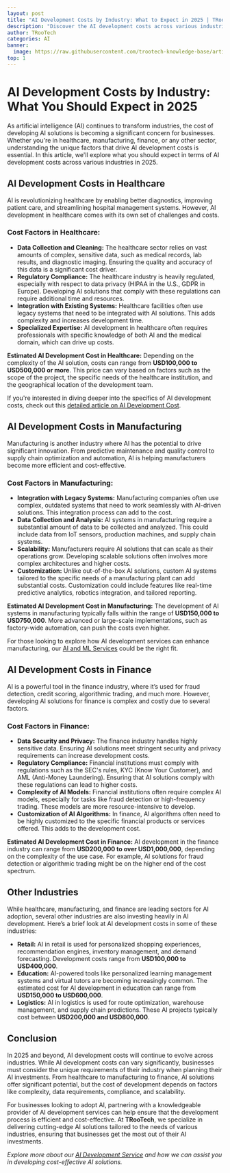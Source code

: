 ```yaml
---
layout: post
title: "AI Development Costs by Industry: What to Expect in 2025 | TRooTech"
description: "Discover the AI development costs across various industries in 2025, including healthcare, manufacturing, and finance. Learn what factors influence pricing and how to manage your AI project budget effectively."
author: TRooTech
categories: AI
banner:
  image: https://raw.githubusercontent.com/trootech-knowledge-base/articles/main/assets/images/banners/ai-development-costs-by-industry-what-you-should-expect-in-2025.jpg
top: 1
---
```

# AI Development Costs by Industry: What You Should Expect in 2025

As artificial intelligence (AI) continues to transform industries, the cost of developing AI solutions is becoming a significant concern for businesses. Whether you're in healthcare, manufacturing, finance, or any other sector, understanding the unique factors that drive AI development costs is essential. In this article, we'll explore what you should expect in terms of AI development costs across various industries in 2025.

## AI Development Costs in Healthcare

AI is revolutionizing healthcare by enabling better diagnostics, improving patient care, and streamlining hospital management systems. However, AI development in healthcare comes with its own set of challenges and costs.

### Cost Factors in Healthcare:

- **Data Collection and Cleaning:** The healthcare sector relies on vast amounts of complex, sensitive data, such as medical records, lab results, and diagnostic imaging. Ensuring the quality and accuracy of this data is a significant cost driver.
- **Regulatory Compliance:** The healthcare industry is heavily regulated, especially with respect to data privacy (HIPAA in the U.S., GDPR in Europe). Developing AI solutions that comply with these regulations can require additional time and resources.
- **Integration with Existing Systems:** Healthcare facilities often use legacy systems that need to be integrated with AI solutions. This adds complexity and increases development time.
- **Specialized Expertise:** AI development in healthcare often requires professionals with specific knowledge of both AI and the medical domain, which can drive up costs.

**Estimated AI Development Cost in Healthcare:** Depending on the complexity of the AI solution, costs can range from **USD100,000 to USD500,000 or more**. This price can vary based on factors such as the scope of the project, the specific needs of the healthcare institution, and the geographical location of the development team.

If you're interested in diving deeper into the specifics of AI development costs, check out this [detailed article on AI Development Cost](https://www.trootech.com/blog/ai-development-cost).

## AI Development Costs in Manufacturing

Manufacturing is another industry where AI has the potential to drive significant innovation. From predictive maintenance and quality control to supply chain optimization and automation, AI is helping manufacturers become more efficient and cost-effective.

### Cost Factors in Manufacturing:

- **Integration with Legacy Systems:** Manufacturing companies often use complex, outdated systems that need to work seamlessly with AI-driven solutions. This integration process can add to the cost.
- **Data Collection and Analysis:** AI systems in manufacturing require a substantial amount of data to be collected and analyzed. This could include data from IoT sensors, production machines, and supply chain systems.
- **Scalability:** Manufacturers require AI solutions that can scale as their operations grow. Developing scalable solutions often involves more complex architectures and higher costs.
- **Customization:** Unlike out-of-the-box AI solutions, custom AI systems tailored to the specific needs of a manufacturing plant can add substantial costs. Customization could include features like real-time predictive analytics, robotics integration, and tailored reporting.

**Estimated AI Development Cost in Manufacturing:** The development of AI systems in manufacturing typically falls within the range of **USD150,000 to USD750,000**. More advanced or large-scale implementations, such as factory-wide automation, can push the costs even higher.

For those looking to explore how AI development services can enhance manufacturing, our [AI and ML Services](https://www.trootech.com/services/ai-and-ml-services) could be the right fit.

## AI Development Costs in Finance


AI is a powerful tool in the finance industry, where it’s used for fraud detection, credit scoring, algorithmic trading, and much more. However, developing AI solutions for finance is complex and costly due to several factors.

### Cost Factors in Finance:

- **Data Security and Privacy:** The finance industry handles highly sensitive data. Ensuring AI solutions meet stringent security and privacy requirements can increase development costs.
- **Regulatory Compliance:** Financial institutions must comply with regulations such as the SEC's rules, KYC (Know Your Customer), and AML (Anti-Money Laundering). Ensuring that AI solutions comply with these regulations can lead to higher costs.
- **Complexity of AI Models:** Financial institutions often require complex AI models, especially for tasks like fraud detection or high-frequency trading. These models are more resource-intensive to develop.
- **Customization of AI Algorithms:** In finance, AI algorithms often need to be highly customized to the specific financial products or services offered. This adds to the development cost.

**Estimated AI Development Cost in Finance:** AI development in the finance industry can range from **USD200,000 to over USD1,000,000**, depending on the complexity of the use case. For example, AI solutions for fraud detection or algorithmic trading might be on the higher end of the cost spectrum.

## Other Industries

While healthcare, manufacturing, and finance are leading sectors for AI adoption, several other industries are also investing heavily in AI development. Here’s a brief look at AI development costs in some of these industries:

- **Retail:** AI in retail is used for personalized shopping experiences, recommendation engines, inventory management, and demand forecasting. Development costs range from **USD100,000 to USD400,000**.
- **Education:** AI-powered tools like personalized learning management systems and virtual tutors are becoming increasingly common. The estimated cost for AI development in education can range from **USD150,000 to USD600,000**.
- **Logistics:** AI in logistics is used for route optimization, warehouse management, and supply chain predictions. These AI projects typically cost between **USD200,000 and USD800,000**.

## Conclusion

In 2025 and beyond, AI development costs will continue to evolve across industries. While AI development costs can vary significantly, businesses must consider the unique requirements of their industry when planning their AI investments. From healthcare to manufacturing to finance, AI solutions offer significant potential, but the cost of development depends on factors like complexity, data requirements, compliance, and scalability.

For businesses looking to adopt AI, partnering with a knowledgeable provider of AI development services can help ensure that the development process is efficient and cost-effective. At **TRooTech**, we specialize in delivering cutting-edge AI solutions tailored to the needs of various industries, ensuring that businesses get the most out of their AI investments.

_Explore more about our [AI Development Service](https://www.trootech.com/services/ai-and-ml-services) and how we can assist you in developing cost-effective AI solutions._
